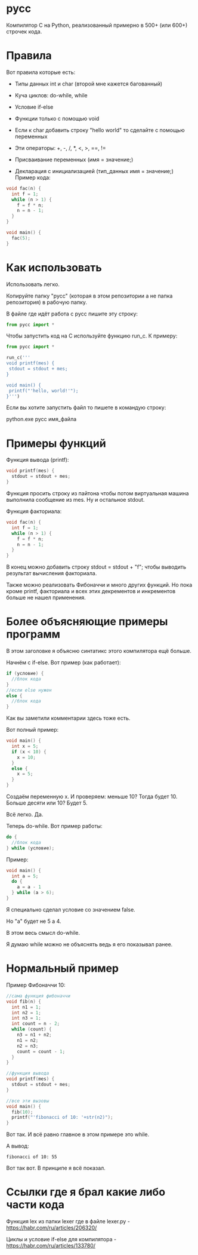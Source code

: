# pycc
Компилятор C на Python, реализованный примерно в 500+ (или 600+) строчек кода.
# Правила
Вот правила которые есть:

 * Типы данных int и char (второй мне кажется багованный)

 * Куча циклов: do-while, while

 * Условие if-else

 * Функции только с помощью void

 * Если к char добавить строку "hello world" то сделайте с помощью переменных

 * Эти операторы: +, -, /, *, <, >, ==, !=

 * Присваивание переменных (имя = значение;)

 * Декларация с инициализацией (тип_данных имя = значение;)
Пример кода:
```c
void fac(n) {
  int f = 1;
  while (n > 1) {
    f = f * n;
    n = n - 1;
  }
}

void main() {
  fac(5);
}
````
# Как использовать
Использовать легко.

Копируйте папку "pycc" (которая в этом репозитории а не папка репозитория) в рабочую папку.

В файле где идёт работа с pycc пишите эту строку:
```python
from pycc import *
````
Чтобы запустить код на C используйте функцию run_c. К примеру:
```python
from pycc import *

run_c('''
void printf(mes) {
 stdout = stdout + mes;
}

void main() {
 printf("'hello, world!'");
}''')
````
Если вы хотите запустить файл то пишете в командую строку:

python.exe pycc имя_файла

# Примеры функций
Функция вывода (printf):
```c
void printf(mes) {
  stdout = stdout + mes;
}
````
Функция просить строку из пайтона чтобы потом виртуальная машина выполнила сообщение из mes. Ну и остальное stdout.

Функция факториала:
```c
void fac(n) {
  int f = 1;
  while (n > 1) {
    f = f * n;
    n = n - 1;
  }
}
````
В конец можно добавить строку stdout = stdout + "f"; чтобы выводить результат вычисления факториала.

Также можно реализовать Фибоначчи и много других функций. Но пока кроме printf, факториала и всех этих декрементов и инкрементов больше не нашел применения.

# Более объясняющие примеры программ
В этом заголовке я объясню синтатикс этого компилятора ещё больше.

Начнём с if-else. Вот пример (как работает):
```c
if (условие) {
  //блок кода
}
//если else нужен
else {
  //блок кода
}
````
Как вы заметили комментарии здесь тоже есть.

Вот полный пример:
```c
void main() {
  int x = 5;
  if (x < 10) {
    x = 10;
  }
  else {
    x = 5;
  }
}
````
Создаём переменную x. И проверяем: меньше 10? Тогда будет 10. Больше десяти или 10? Будет 5.

Всё легко. Да.

Теперь do-while. Вот пример работы:
```c
do {
  //блок кода
} while (условие);
````
Пример:
```c
void main() {
  int a = 5;
  do {
    a = a - 1
  } while (a > 6);
}
````
Я специально сделал условие со значением false.

Но "a" будет не 5 а 4.

В этом весь смысл do-while.

Я думаю while можно не объяснять ведь я его показывал ранее.

# Нормальный пример
Пример Фибоначчи 10:
```c
//сама функция фибоначчи
void fib(n) {
  int n1 = 1;
  int n2 = 1;
  int n3 = 1;
  int count = n - 2;
  while (count) {
    n3 = n1 + n2;
    n1 = n2;
    n2 = n3;
    count = count - 1;
  }
}

//функция вывода
void printf(mes) {
  stdout = stdout + mes;
}

//все эти вызовы
void main() {
  fib(10);
  printf("'fibonacci of 10: '+str(n2)");
}
````
Вот так. И всё равно главное в этом примере это while.

А вывод:
```
fibonacci of 10: 55
````
Вот так вот. В принципе я всё показал.
# Ссылки где я брал какие либо части кода
Функция lex из папки lexer где в файле lexer.py - https://habr.com/ru/articles/206320/

Циклы и условие if-else для компилятора - https://habr.com/ru/articles/133780/
